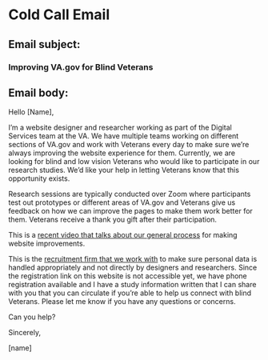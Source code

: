 # Cold Call Email

## Email subject: 

### Improving VA.gov for Blind Veterans

## Email body:

Hello [Name],

 

I’m a website designer and researcher working as part of the Digital Services team at the VA.  We have multiple teams working on different sections of VA.gov and work with Veterans every day to make sure we’re always improving the website experience for them. Currently, we are looking for blind and low vision Veterans who would like to participate in our research studies. We’d like your help in letting Veterans know that this opportunity exists.

 

Research sessions are typically conducted over Zoom where participants test out prototypes or different areas of VA.gov and Veterans give us feedback on how we can improve the pages to make them work better for them. Veterans receive a thank you gift after their participation.

 

This is a [recent video that talks about our general process](https://govmatters.tv/the-department-of-veterans-affairs-is-optimizing-its-services-with-human-centered-design/?noamp=available) for making website improvements.

 

This is the [recruitment firm that we work with]((https://veteranusability.us/)) to make sure personal data is handled appropriately and not directly by designers and researchers. Since the registration link on this website is not accessible yet, we have phone registration available and I have a study information written that I can share with you that you can circulate if you’re able to help us connect with blind Veterans. Please let me know if you have any questions or concerns.

 

Can you help?

 

Sincerely,

 [name]
